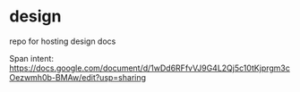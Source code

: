 # design
repo for hosting design docs

Span intent: https://docs.google.com/document/d/1wDd6RFfvVJ9G4L2Qj5c10tKjprgm3cOezwmh0b-BMAw/edit?usp=sharing
